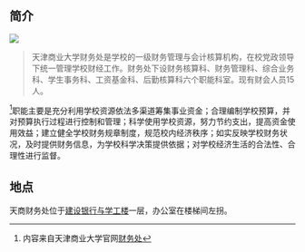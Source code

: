 ## 简介

![](https://cwc.tjcu.edu.cn/dfiles/11225/themes/13874/cwc2016/images/logo1612.png)

> 天津商业大学财务处是学校的一级财务管理与会计核算机构，在校党政领导下统一管理学校财经工作。财务处下设财务核算科、财务管理科、综合业务科、学生事务科、工资基金科、后勤核算科六个职能科室。现有财会人员15人。
> 
[^1]职能主要是充分利用学校资源依法多渠道筹集事业资金；合理编制学校预算，并对预算执行过程进行控制和管理；科学使用学校资源，努力节约支出，提高资金使用效益；建立健全学校财务规章制度，规范校内经济秩序；如实反映学校财务状况，及时提供财务信息，为学校科学决策提供依据；对学校经济生活的合法性、合理性进行监督。

[^1]:内容来自天津商业大学官网[财务处](https://cwc.tjcu.edu.cn/gk/bmjj.htm)


## 地点
天商财务处位于[建设银行与学工楼]()一层，办公室在楼梯间左拐。
